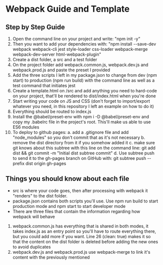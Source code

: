 # Webpack Guide and Template

## Step by Step Guide
1. Open the command line on your project and write: "npm init -y"
2. Then you want to add your dependencies with: "npm install --save-dev webpack webpack-cli jest style-loader css-loader webpack-merge webpack-dev-server html-webpack-plugin"
3. Create a dist folder, a src and a test folder
4. On the project folder add webpack.common.js, webpack.dev.js and webpack.prod.js and paste the preset I provided
5. Add the three scripts I left in my package.json to change from dev (npm start) to production (npm run build) with the command line as well as a test command that initiates jest
6. Create a template.html on /src and add anything you need to hard-code on your project, that'll be rendered to dist/index.html when you're done
7. Start writing your code on JS and CSS (don't forget to import/export whatever you need, in this repository I left an example on how to do it)
8. Everything should be routed to index.js
9. Install the @babel/preset-env with npm i -D @babel/preset-env and copy my .babelrc file in the project's root. This'll make us able to use ES6 modules
10. To deploy to github pages:
    a. add a .gitignore file and add "node_modules" so you don't commit that as it's not necessary
    b. remove the dist directory from it if you somehow added it
    c. make sure git knows about this subtree with this line on the command line: git add dist && git commit -m "Initial dist subtree commit"
    d. Use subtree push to send it to the gh-pages branch on GitHub with: git subtree push --prefix dist origin gh-pages

## Things you should know about each file
- src is where your code goes, then after processing with webpack it "renders" to the dist folder. 
- package.json contains both scripts you'll use. Use npm run build to start production mode and npm start to start developer mode
- There are three files that contain the information regarding how webpack will behave
1. webpack.common.js has everything that is shared in both modes, it takes index.js as an entry point so you'll have to route everything there, but you could add more if you want. Line 26 (clean: true) makes it so that the content on the dist folder is deleted before adding the new ones to avoid duplicates
2. webpack.dev.js and webpack.prod.js use webpack-merge to link it's content with the previously mentioned
